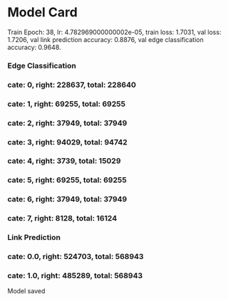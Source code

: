 # Model Card
Train Epoch: 38, lr: 4.782969000000002e-05, train loss: 1.7031, val loss: 1.7206, val link prediction accuracy: 0.8876, val edge classification accuracy: 0.9648.
### Edge Classification
###  cate: 0, right: 228637, total: 228640
###  cate: 1, right: 69255, total: 69255
###  cate: 2, right: 37949, total: 37949
###  cate: 3, right: 94029, total: 94742
###  cate: 4, right: 3739, total: 15029
###  cate: 5, right: 69255, total: 69255
###  cate: 6, right: 37949, total: 37949
###  cate: 7, right: 8128, total: 16124
### Link Prediction
###  cate: 0.0, right: 524703, total: 568943
###  cate: 1.0, right: 485289, total: 568943
Model saved